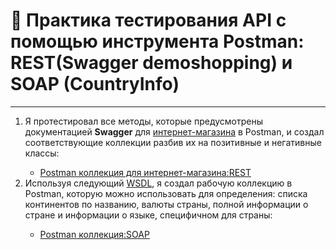 # 🧪 Практика тестирования API с помощью инструмента Postman: REST(Swagger demoshopping) и SOAP (CountryInfo) 
---
<ol>
<li>Я протестировал все методы, которые предусмотрены документацией <b>Swagger</b> для <a href='https://demoshopping.ru/'>интернет-магазина</a> в Postman, и создал соответствующие коллекции разбив их на позитивные и негативные классы:</li>
<ul>
<li><a href='https://www.postman.com/mityasvernii/rest-soap-homework/collection/j94rcng/demoshopping?action=share&source=copy-link&creator=38362003'>Postman коллекция для интернет-магазина:REST</a></li>
</ul>
<li>Используя следующий <a href='http://webservices.oorsprong.org/websamples.countryinfo/CountryInfoService.wso?WSDL'>WSDL</a>, я создал рабочую коллекцию в Postman, которую можно использовать для определения: списка континентов по названию, валюты страны, полной информации о стране и информации о языке, специфичном для страны:</li>
<ul><li><a href='https://www.postman.com/mityasvernii/rest-soap-homework/collection/6u0jgug/soap?action=share&source=copy-link&creator=38362003'>Postman коллекция:SOAP</a></li></ul>
</ol>